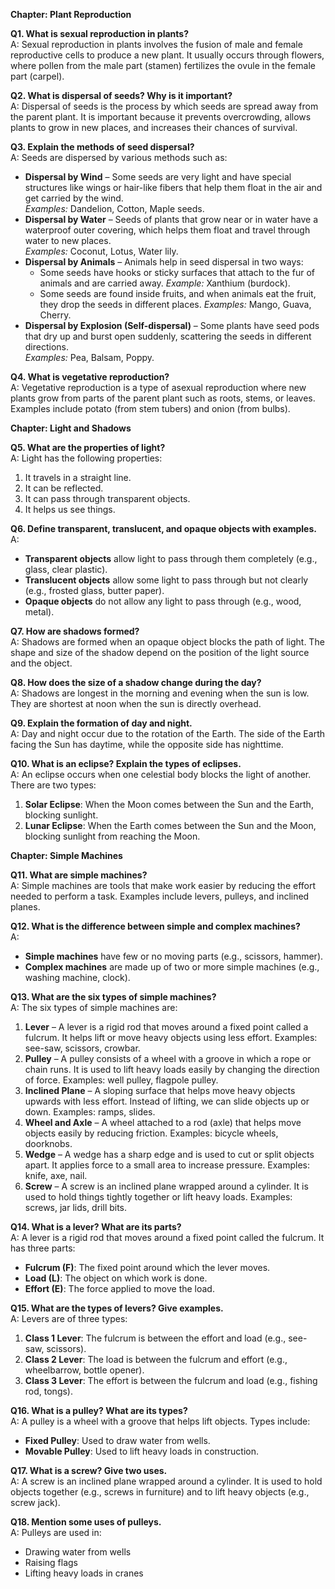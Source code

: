 **Chapter: Plant Reproduction**

**Q1. What is sexual reproduction in plants?**  
A: Sexual reproduction in plants involves the fusion of male and female reproductive cells to produce a new plant. It usually occurs through flowers, where pollen from the male part (stamen) fertilizes the ovule in the female part (carpel).

**Q2. What is dispersal of seeds? Why is it important?**  
A: Dispersal of seeds is the process by which seeds are spread away from the parent plant. It is important because it prevents overcrowding, allows plants to grow in new places, and increases their chances of survival.

**Q3. Explain the methods of seed dispersal?**  
A: Seeds are dispersed by various methods such as:
- **Dispersal by Wind** – Some seeds are very light and have special structures like wings or hair-like fibers that help them float in the air and get carried by the wind.  
   *Examples:* Dandelion, Cotton, Maple seeds.
- **Dispersal by Water** – Seeds of plants that grow near or in water have a waterproof outer covering, which helps them float and travel through water to new places.  
   *Examples:* Coconut, Lotus, Water lily.
- **Dispersal by Animals** – Animals help in seed dispersal in two ways:  
   - Some seeds have hooks or sticky surfaces that attach to the fur of animals and are carried away. *Example:* Xanthium (burdock).  
   - Some seeds are found inside fruits, and when animals eat the fruit, they drop the seeds in different places. *Examples:* Mango, Guava, Cherry.
- **Dispersal by Explosion (Self-dispersal)** – Some plants have seed pods that dry up and burst open suddenly, scattering the seeds in different directions.  
   *Examples:* Pea, Balsam, Poppy.

**Q4. What is vegetative reproduction?**  
A: Vegetative reproduction is a type of asexual reproduction where new plants grow from parts of the parent plant such as roots, stems, or leaves. Examples include potato (from stem tubers) and onion (from bulbs).
 
**Chapter: Light and Shadows**

**Q5. What are the properties of light?**  
A: Light has the following properties:
1. It travels in a straight line.
2. It can be reflected.
3. It can pass through transparent objects.
4. It helps us see things.

**Q6. Define transparent, translucent, and opaque objects with examples.**  
A:
- **Transparent objects** allow light to pass through them completely (e.g., glass, clear plastic).
- **Translucent objects** allow some light to pass through but not clearly (e.g., frosted glass, butter paper).
- **Opaque objects** do not allow any light to pass through (e.g., wood, metal).

**Q7. How are shadows formed?**  
A: Shadows are formed when an opaque object blocks the path of light. The shape and size of the shadow depend on the position of the light source and the object.

**Q8. How does the size of a shadow change during the day?**  
A: Shadows are longest in the morning and evening when the sun is low. They are shortest at noon when the sun is directly overhead.

**Q9. Explain the formation of day and night.**  
A: Day and night occur due to the rotation of the Earth. The side of the Earth facing the Sun has daytime, while the opposite side has nighttime.

**Q10. What is an eclipse? Explain the types of eclipses.**  
A: An eclipse occurs when one celestial body blocks the light of another. There are two types:
1. **Solar Eclipse**: When the Moon comes between the Sun and the Earth, blocking sunlight.
2. **Lunar Eclipse**: When the Earth comes between the Sun and the Moon, blocking sunlight from reaching the Moon.
 
**Chapter: Simple Machines**

**Q11. What are simple machines?**  
A: Simple machines are tools that make work easier by reducing the effort needed to perform a task. Examples include levers, pulleys, and inclined planes.

**Q12. What is the difference between simple and complex machines?**  
A:
- **Simple machines** have few or no moving parts (e.g., scissors, hammer).
- **Complex machines** are made up of two or more simple machines (e.g., washing machine, clock).

**Q13. What are the six types of simple machines?**  
A: The six types of simple machines are:
1. **Lever** – A lever is a rigid rod that moves around a fixed point called a fulcrum. It helps lift or move heavy objects using less effort. Examples: see-saw, scissors, crowbar.
2. **Pulley** – A pulley consists of a wheel with a groove in which a rope or chain runs. It is used to lift heavy loads easily by changing the direction of force. Examples: well pulley, flagpole pulley.
3. **Inclined Plane** – A sloping surface that helps move heavy objects upwards with less effort. Instead of lifting, we can slide objects up or down. Examples: ramps, slides.
4. **Wheel and Axle** – A wheel attached to a rod (axle) that helps move objects easily by reducing friction. Examples: bicycle wheels, doorknobs.
5. **Wedge** – A wedge has a sharp edge and is used to cut or split objects apart. It applies force to a small area to increase pressure. Examples: knife, axe, nail.
6. **Screw** – A screw is an inclined plane wrapped around a cylinder. It is used to hold things tightly together or lift heavy loads. Examples: screws, jar lids, drill bits.

**Q14. What is a lever? What are its parts?**  
A: A lever is a rigid rod that moves around a fixed point called the fulcrum. It has three parts:
- **Fulcrum (F)**: The fixed point around which the lever moves.
- **Load (L)**: The object on which work is done.
- **Effort (E)**: The force applied to move the load.

**Q15. What are the types of levers? Give examples.**  
A: Levers are of three types:
1. **Class 1 Lever**: The fulcrum is between the effort and load (e.g., see-saw, scissors).
2. **Class 2 Lever**: The load is between the fulcrum and effort (e.g., wheelbarrow, bottle opener).
3. **Class 3 Lever**: The effort is between the fulcrum and load (e.g., fishing rod, tongs).

**Q16. What is a pulley? What are its types?**  
A: A pulley is a wheel with a groove that helps lift objects. Types include:
- **Fixed Pulley**: Used to draw water from wells.
- **Movable Pulley**: Used to lift heavy loads in construction.

**Q17. What is a screw? Give two uses.**  
A: A screw is an inclined plane wrapped around a cylinder. It is used to hold objects together (e.g., screws in furniture) and to lift heavy objects (e.g., screw jack).

**Q18. Mention some uses of pulleys.**  
A: Pulleys are used in:
- Drawing water from wells
- Raising flags
- Lifting heavy loads in cranes
